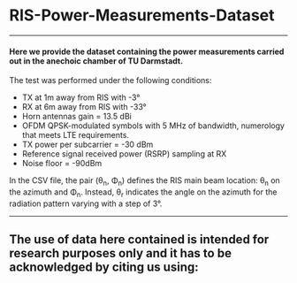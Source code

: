 # RIS-Power-Measurements-Dataset
***
#### Here we provide the dataset containing the power measurements carried out in the anechoic chamber of TU Darmstadt. 
The test was performed under the following conditions:
* TX at 1m away from RIS with -3°
* RX at 6m away from RIS with -33°
* Horn antennas gain = 13.5 dBi 
* OFDM QPSK-modulated symbols with 5 MHz of bandwidth, numerology that meets LTE requirements. 
* TX power per subcarrier = -30 dBm
* Reference signal received power (RSRP) sampling at RX
* Noise floor = -90dBm

In the CSV file, the pair (θ<sub>n</sub>, Φ<sub>n</sub>) defines the RIS main beam location: θ<sub>n</sub> on the azimuth and Φ<sub>n</sub>.
Instead, θ<sub>r</sub> indicates the angle on the azimuth for the radiation pattern varying with a step of 3°.

***

## The use of data here contained is intended for research purposes only and it has to be acknowledged by citing us using:
